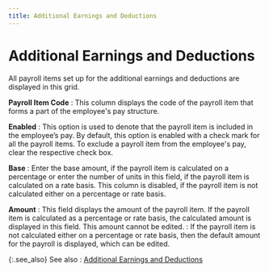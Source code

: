 ```yaml
---
title: Additional Earnings and Deductions
---
```


# Additional Earnings and Deductions


All payroll items set up for the additional earnings and deductions  are displayed in this grid.


**Payroll Item Code**
: This column displays the code of the payroll item  that forms a part of the employee's pay structure.


**Enabled**
: This option is used to denote that the payroll item  is included in the employee’s pay. By default, this option is enabled  with a check mark for all the payroll items. To exclude a payroll item  from the employee's pay, clear the respective check box.


**Base**
: Enter the base amount, if the payroll item is calculated  on a percentage or enter the number of units in this field, if the payroll  item is calculated on a rate basis. This column is disabled, if the payroll  item is not calculated either on a percentage or rate basis.


**Amount**
: This field displays the amount of the payroll item.  If the payroll item is calculated as a percentage or rate basis, the calculated  amount is displayed in this field. This amount cannot be edited.
: If the payroll item is not calculated either on  a percentage or rate basis, then the default amount for the payroll is  displayed, which can be edited.


{:.see_also}
See also
: [Additional  Earnings and Deductions]({{site.prl_baseurl}}/misc/additional_earnings_and_deductionsptp.html)
